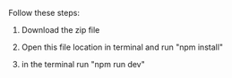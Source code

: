 Follow these steps:

1) Download the zip file 

2) Open this file location in terminal and run "npm install"

3) in the terminal run "npm run dev"


